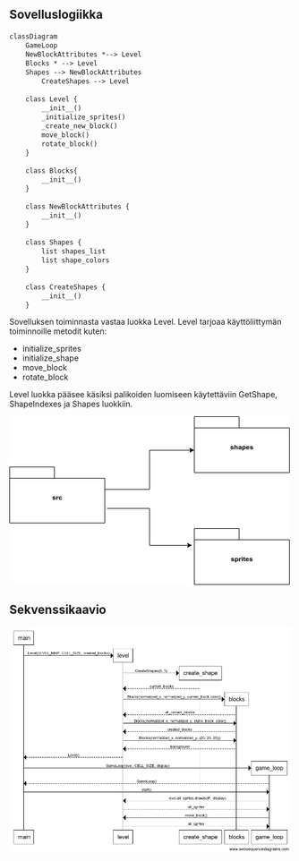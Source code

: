 ## Sovelluslogiikka

```mermaid
classDiagram
	GameLoop
	NewBlockAttributes *--> Level 
	Blocks * --> Level
	Shapes --> NewBlockAttributes
        CreateShapes --> Level

	class Level {
		__init__()
		_initialize_sprites()
		_create_new_block()
		move_block()
		rotate_block()
	}

	class Blocks{
		__init__()
	}

	class NewBlockAttributes {
		__init__()
	}

	class Shapes {
		list shapes_list
		list shape_colors
	}

	class CreateShapes {
		__init__()
	}

```

Sovelluksen toiminnasta vastaa luokka Level. Level tarjoaa käyttöliittymän toiminnoille metodit kuten:

- initialize_sprites
- initialize_shape
- move_block
- rotate_block

Level luokka pääsee käsiksi palikoiden luomiseen käytettäviin GetShape, ShapeIndexes ja Shapes luokkiin.

![Pakkauskaavio](pakkauskaavio.png)


## Sekvenssikaavio

![Sekvenssikaavio](sekvenssikaavio.png)
